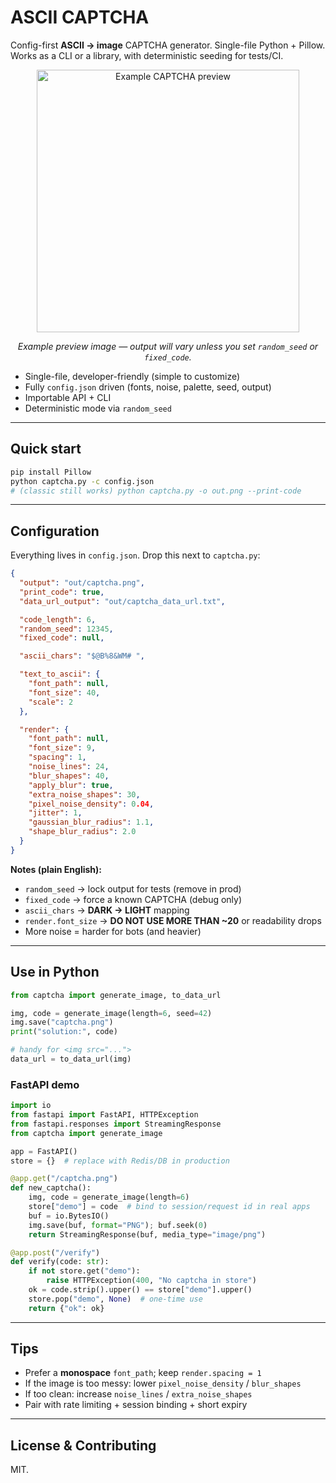 # ASCII CAPTCHA

Config-first **ASCII → image** CAPTCHA generator. Single-file Python + Pillow. Works as a CLI or a library, with deterministic seeding for tests/CI.


<p align="center">
  <img src="docs/captcha-preview.png" alt="Example CAPTCHA preview" width="420">
</p>
<p align="center"><em>Example preview image — output will vary unless you set <code>random_seed</code> or <code>fixed_code</code>.</em></p>


- Single-file, developer-friendly (simple to customize)
- Fully `config.json` driven (fonts, noise, palette, seed, output)
- Importable API + CLI
- Deterministic mode via `random_seed`

---

## Quick start

```bash
pip install Pillow
python captcha.py -c config.json
# (classic still works) python captcha.py -o out.png --print-code
```

---

## Configuration

Everything lives in `config.json`. Drop this next to `captcha.py`:

```json
{
  "output": "out/captcha.png",
  "print_code": true,
  "data_url_output": "out/captcha_data_url.txt",

  "code_length": 6,
  "random_seed": 12345,
  "fixed_code": null,

  "ascii_chars": "$@B%8&WM# ",

  "text_to_ascii": {
    "font_path": null,
    "font_size": 40,
    "scale": 2
  },

  "render": {
    "font_path": null,
    "font_size": 9,
    "spacing": 1,
    "noise_lines": 24,
    "blur_shapes": 40,
    "apply_blur": true,
    "extra_noise_shapes": 30,
    "pixel_noise_density": 0.04,
    "jitter": 1,
    "gaussian_blur_radius": 1.1,
    "shape_blur_radius": 2.0
  }
}
```

**Notes (plain English):**
- `random_seed` → lock output for tests (remove in prod)
- `fixed_code` → force a known CAPTCHA (debug only)
- `ascii_chars` → **DARK → LIGHT** mapping
- `render.font_size` → **DO NOT USE MORE THAN ~20** or readability drops
- More noise = harder for bots (and heavier)

---

## Use in Python

```python
from captcha import generate_image, to_data_url

img, code = generate_image(length=6, seed=42)
img.save("captcha.png")
print("solution:", code)

# handy for <img src="...">
data_url = to_data_url(img)
```

### FastAPI demo

```python
import io
from fastapi import FastAPI, HTTPException
from fastapi.responses import StreamingResponse
from captcha import generate_image

app = FastAPI()
store = {}  # replace with Redis/DB in production

@app.get("/captcha.png")
def new_captcha():
    img, code = generate_image(length=6)
    store["demo"] = code  # bind to session/request id in real apps
    buf = io.BytesIO()
    img.save(buf, format="PNG"); buf.seek(0)
    return StreamingResponse(buf, media_type="image/png")

@app.post("/verify")
def verify(code: str):
    if not store.get("demo"):
        raise HTTPException(400, "No captcha in store")
    ok = code.strip().upper() == store["demo"].upper()
    store.pop("demo", None)  # one-time use
    return {"ok": ok}
```

---

## Tips

- Prefer a **monospace** `font_path`; keep `render.spacing = 1`
- If the image is too messy: lower `pixel_noise_density` / `blur_shapes`
- If too clean: increase `noise_lines` / `extra_noise_shapes`
- Pair with rate limiting + session binding + short expiry

---

## License & Contributing

MIT.
